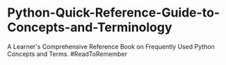 # Python-Quick-Reference-Guide-to-Concepts-and-Terminology
A Learner's Comprehensive Reference Book on Frequently Used Python Concepts and Terms. #ReadToRemember
